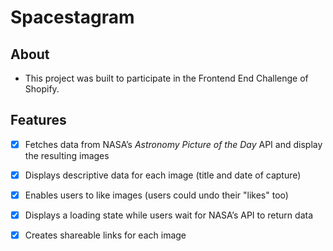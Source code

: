 # Spacestagram

## About
* This project was built to participate in the Frontend End Challenge of Shopify.

## Features
* [x] Fetches data from NASA’s *Astronomy Picture of the Day* API and display the resulting images
* [x] Displays descriptive data for each image (title and date of capture)
* [x] Enables users to like images (users could undo their "likes" too)
* [x] Displays a loading state while users wait for NASA’s API to return data
* [x] Creates shareable links for each image


